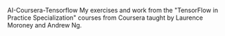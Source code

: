 AI-Coursera-Tensorflow
My exercises and work from the "TensorFlow in Practice Specialization" courses from Coursera taught by Laurence Moroney and Andrew Ng.

